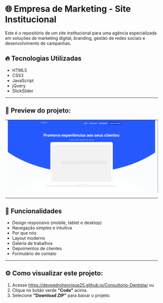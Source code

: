 # 🌐 Empresa de Marketing - Site Institucional

Este é o repositório de um site institucional para uma agência especializada em soluções de marketing digital, branding, gestão de redes sociais e desenvolvimento de campanhas.

## 🔥 Tecnologias Utilizadas

- HTML5
- CSS3
- JavaScript
- jQuery
- SlickSlider

---

## 📸 Preview do projeto:
![Preview](./preview.png) 

---

## 🚀 Funcionalidades
-  Design responsivo (mobile, tablet e desktop)
- Navegação simples e intuitiva
- Por que nós
- Layout moderno
- Galeria de trabalhos
- Depoimentos de clientes
- Formulário de contato

---

## ⚙️ Como visualizar este projeto:
1. Acesse https://devpedrohenrique25.github.io/Consultorio-Dentista/
   ou
3. Clique no botão verde **"Code"** acima.
4. Selecione **"Download ZIP"** para baixar o projeto.
